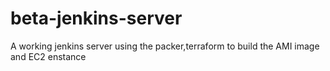 # beta-jenkins-server
A working jenkins server using the packer,terraform to build the AMI image and EC2 enstance 

